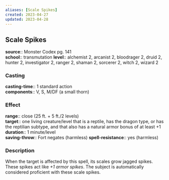 ```yaml
---
aliases: [Scale Spikes]
created: 2023-04-27
updated: 2023-04-28
---
```


## Scale Spikes

**source**:: Monster Codex pg. 141  
**school**:: transmutation
**level**:: alchemist 2, arcanist 2, bloodrager 2, druid 2, hunter 2, investigator 2, ranger 2, shaman 2, sorcerer 2, witch 2, wizard 2

### Casting

**casting-time**:: 1 standard action  
**components**:: V, S, M/DF (a small thorn)

### Effect

**range**:: close (25 ft. + 5 ft./2 levels)  
**target**:: one living creature/level that is a reptile, has the dragon type, or has the reptilian subtype, and that also has a natural armor bonus of at least +1  
**duration**:: 1 minute/level  
**saving-throw**:: Fort negates (harmless)
**spell-resistance**:: yes (harmless)

### Description

When the target is affected by this spell, its scales grow jagged spikes. These spikes act like *+1 armor spikes*. The subject is automatically considered proficient with these scale spikes.
